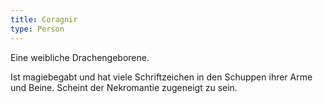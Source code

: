 ```yaml
---
title: Coragnir
type: Person
---
```


Eine weibliche Drachengeborene.

Ist magiebegabt und hat viele Schriftzeichen in den Schuppen ihrer Arme und
Beine. Scheint der Nekromantie zugeneigt zu sein.

